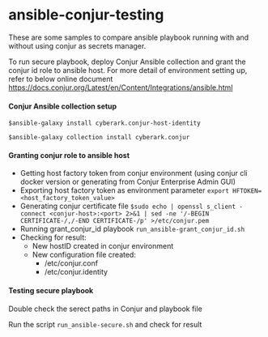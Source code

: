 # ansible-conjur-testing
These are some samples to compare ansible playbook running with and without using conjur as secrets manager.

To run secure playbook, deploy Conjur Ansible collection and grant the conjur id role to ansible host.
For more detail of environment setting up, refer to below online document
https://docs.conjur.org/Latest/en/Content/Integrations/ansible.html

#### Conjur Ansible collection setup

`$ansible-galaxy install cyberark.conjur-host-identity`

`$ansible-galaxy collection install cyberark.conjur`

#### Granting conjur role to ansible host
- Getting host factory token from conjur environment (using conjur cli docker version or generating from Conjur Enterprise Admin GUI)
- Exporting host factory token as environment parameter
`export HFTOKEN=<host_factory_token_value>`
- Generating conjur certificate file 
`$sudo echo | openssl s_client -connect <conjur-host>:<port> 2>&1 | sed -ne '/-BEGIN CERTIFICATE-/,/-END CERTIFICATE-/p' >/etc/conjur.pem`
- Running grant_conjur_id playbook `run_ansible-grant_conjur_id.sh`
- Checking for result:
  + New hostID created in conjur environment
  + New configuration file created:
     - /etc/conjur.conf
     - /etc/conjur.identity

#### Testing secure playbook
Double check the serect paths in Conjur and playbook file

Run the script `run_ansible-secure.sh` and check for result

